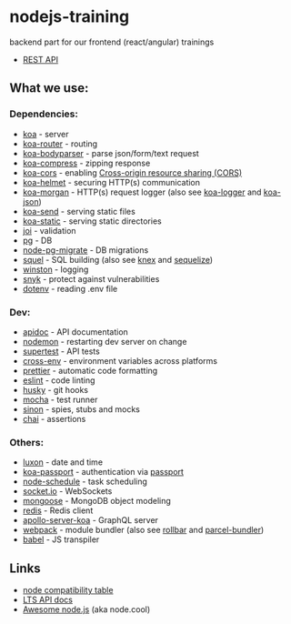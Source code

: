 # nodejs-training

backend part for our frontend (react/angular) trainings

* [REST API](http://salsita.github.io/nodejs-training/apidoc/)

## What we use:

### Dependencies:

* [koa](http://koajs.com/) - server
* [koa-router](https://www.npmjs.com/package/koa-router) - routing
* [koa-bodyparser](https://www.npmjs.com/package/koa-bodyparser) - parse json/form/text request
* [koa-compress](https://www.npmjs.com/package/koa-compress) - zipping response
* [koa-cors](https://www.npmjs.com/package/koa-cors) - enabling [Cross-origin resource sharing (CORS)](https://en.wikipedia.org/wiki/Cross-origin_resource_sharing)
* [koa-helmet](https://www.npmjs.com/package/koa-helmet) - securing HTTP(s) communication
* [koa-morgan](https://www.npmjs.com/package/koa-morgan) - HTTP(s) request logger (also see [koa-logger](https://www.npmjs.com/package/koa-logger) and [koa-json](https://www.npmjs.com/package/koa-json))
* [koa-send](https://www.npmjs.com/package/koa-send) - serving static files
* [koa-static](https://www.npmjs.com/package/koa-static) - serving static directories
* [joi](https://www.npmjs.com/package/joi) - validation
* [pg](https://node-postgres.com/) - DB
* [node-pg-migrate](https://www.npmjs.com/package/node-pg-migrate) - DB migrations
* [squel](https://hiddentao.com/squel/) - SQL building (also see [knex](http://knexjs.org/) and [sequelize](http://docs.sequelizejs.com/))
* [winston](https://www.npmjs.com/package/winston) - logging
* [snyk](https://snyk.io/docs/using-snyk/) - protect against vulnerabilities
* [dotenv](https://www.npmjs.com/package/dotenv) - reading .env file

### Dev:

* [apidoc](http://apidocjs.com/) - API documentation
* [nodemon](http://nodemon.io/) - restarting dev server on change
* [supertest](https://www.npmjs.com/package/supertest) - API tests
* [cross-env](https://www.npmjs.com/package/cross-env) - environment variables across platforms
* [prettier](https://www.npmjs.com/package/prettier) - automatic code formatting
* [eslint](https://eslint.org/) - code linting
* [husky](https://www.npmjs.com/package/husky) - git hooks
* [mocha](https://mochajs.org/) - test runner
* [sinon](http://sinonjs.org/) - spies, stubs and mocks
* [chai](http://www.chaijs.com/) - assertions

### Others:

* [luxon](https://moment.github.io/luxon/) - date and time
* [koa-passport](https://www.npmjs.com/package/koa-passport) - authentication via [passport](http://www.passportjs.org/)
* [node-schedule](https://www.npmjs.com/package/node-schedule) - task scheduling
* [socket.io](https://socket.io/) - WebSockets
* [mongoose](http://mongoosejs.com/) - MongoDB object modeling
* [redis](https://www.npmjs.com/package/redis) - Redis client
* [apollo-server-koa](https://www.apollographql.com/docs/apollo-server/) - GraphQL server
* [webpack](https://webpack.js.org/) - module bundler (also see [rollbar](https://rollbar.com/docs/notifier/rollbar.js/) and [parcel-bundler](https://parceljs.org/))
* [babel](https://babeljs.io/) - JS transpiler

## Links

* [node compatibility table](https://node.green/)
* [LTS API docs](https://nodejs.org/dist/latest-v8.x/docs/api/)
* [Awesome node.js](https://node.cool) (aka node.cool)
